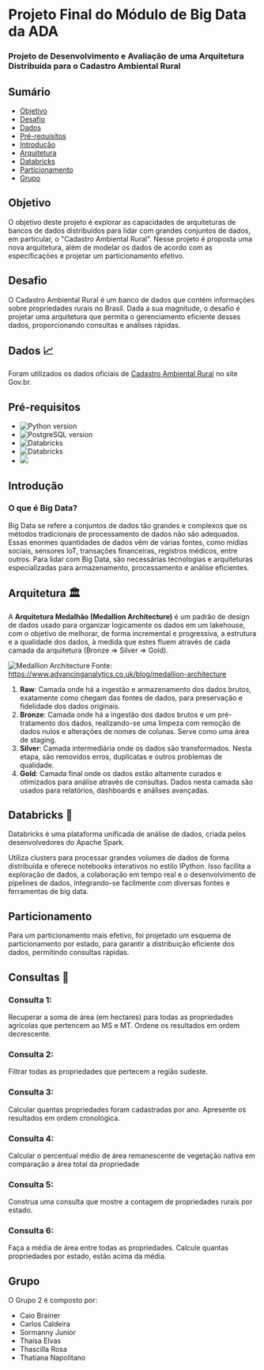 # Projeto Final do Módulo de Big Data da ADA
### Projeto de Desenvolvimento e Avaliação de uma Arquitetura Distribuída para o Cadastro Ambiental Rural

## Sumário

- [Objetivo](#objetivo)
- [Desafio](#desafio)
- [Dados](#dados)
- [Pré-requisitos](#Prerequisitos)
- [Introdução](#introdução)
- [Arquitetura](#arquitetura)
- [Databricks](#databricks)
- [Particionamento](#Particionamento)
- [Grupo](#grupo)

## Objetivo
O objetivo deste projeto é explorar as capacidades de arquiteturas de bancos de dados distribuídos para lidar com grandes conjuntos de dados, em particular, o "Cadastro Ambiental Rural". Nesse projeto é proposta uma nova arquitetura, além de modelar os dados de acordo com as especificações e projetar um particionamento efetivo.

## Desafio
O Cadastro Ambiental Rural é um banco de dados que contém informações sobre propriedades rurais no Brasil. Dada a sua magnitude, o desafio é projetar uma arquitetura que permita o gerenciamento eficiente desses dados, proporcionando consultas e análises rápidas.

## Dados 📈
Foram utilizados os dados oficiais de [Cadastro Ambiental Rural](https://dados.gov.br/dados/conjuntos-dados/cadastro-ambiental-rural1) no site Gov.br.

## Pré-requisitos
- <img alt="Python version" src="https://img.shields.io/badge/python-3.11.2-black"/>
- <img alt="PostgreSQL version" src="https://img.shields.io/badge/postgreSQL-16-blue"/>
- <img alt="Databricks" src="https://img.shields.io/badge/Databricks-12.2 LTS-red"/>
- <img alt="Databricks" src="https://img.shields.io/badge/Spark-3.3.2-purple"/>
- <img src="https://img.shields.io/badge/-Hive-orange">

## Introdução

### O que é Big Data?

Big Data se refere a conjuntos de dados tão grandes e complexos que os métodos tradicionais de processamento de dados não são adequados. Essas enormes quantidades de dados vêm de várias fontes, como mídias sociais, sensores IoT, transações financeiras, registros médicos, entre outros. Para lidar com Big Data, são necessárias tecnologias e arquiteturas especializadas para armazenamento, processamento e análise eficientes.

## Arquitetura 🏛️
A **Arquitetura Medalhão (Medallion Architecture)** é um padrão de design de dados usado para organizar logicamente os dados em um lakehouse, com o objetivo de melhorar, de forma incremental e progressiva, a estrutura e a qualidade dos dados, à medida que estes fluem através de cada camada da arquitetura (Bronze ⇒ Silver ⇒ Gold).

![Medallion Architecture](./assets/medallion-architecture.png)
Fonte: https://www.advancinganalytics.co.uk/blog/medallion-architecture

1. **Raw**: Camada onde há a ingestão e armazenamento dos dados brutos, exatamente como chegam das fontes de dados, para preservação e fidelidade dos dados originais.
2. **Bronze**: Camada onde há a ingestão dos dados brutos e um pré-tratamento dos dados, realizando-se uma limpeza com remoção de dados nulos e alterações de nomes de colunas. Serve como uma área de staging.
3. **Silver**: Camada intermediária onde os dados são transformados. Nesta etapa, são removidos erros, duplicatas e outros problemas de qualidade.
4. **Gold**: Camada final onde os dados estão altamente curados e otimizados para análise através de consultas. Dados nesta camada são usados para relatórios, dashboards e análises avançadas.

## Databricks 🎲
Databricks é uma plataforma unificada de análise de dados, criada pelos desenvolvedores do Apache Spark. 

Utiliza clusters para processar grandes volumes de dados de forma distribuída e oferece notebooks interativos no estilo IPython. Isso facilita a exploração de dados, a colaboração em tempo real e o desenvolvimento de pipelines de dados, integrando-se facilmente com diversas fontes e ferramentas de big data.

## Particionamento

Para um particionamento mais efetivo, foi projetado um esquema de particionamento por estado, para garantir a distribuição eficiente dos dados, permitindo consultas rápidas.

## Consultas 🔎

### Consulta 1:
Recuperar a soma de área (em hectares) para todas as propriedades agrícolas que pertencem ao MS e MT. Ordene os resultados em ordem decrescente.
### Consulta 2:
Filtrar todas as propriedades que pertecem a região sudeste.
### Consulta 3:
Calcular quantas propriedades foram cadastradas por ano. Apresente os resultados em ordem cronológica.
### Consulta 4:
Calcular o percentual médio de área remanescente de vegetação nativa em comparação a área total da propriedade
### Consulta 5:
Construa uma consulta que mostre a contagem de propriedades rurais por estado.
### Consulta 6:
Faça a média de área entre todas as propriedades. Calcule quantas propriedades por
estado, estão acima da média. 

## Grupo

O Grupo 2 é composto por:

- Caio Brainer
- Carlos Caldeira
- Sormanny Junior
- Thaísa Elvas
- Thascilla Rosa
- Thatiana Napolitano
